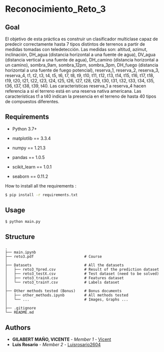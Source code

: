 # Reconocimiento_Reto_3

## Goal

El objetivo de esta práctica es construir un clasificador multiclase capaz de predecir correctamente
hasta 7 tipos distintos de terrenos a partir de medidas tomadas con teledetección.
Las medidas son: altitud, azimut, inclinación, DH_agua (distancia horizontal a una fuente de
agua), DV_agua (distancia vertical a una fuente de agua), DH_camino (distancia horizontal a
un camino), sombra_9am, sombra_12pm, sombra_3pm, DH_fuego (distancia horizontal a una
fuente de fuego potencial), reserva_1, reserva_2, reserva_3, reserva_4, t1, t2, t3, t4, t5, t6, t7,
t8, t9, t10, t11, t12, t13, t14, t15, t16, t17, t18, t19, t20, t21, t22, t23, t24, t25, t26, t27, t28,
t29, t30, t31, t32, t33, t34, t35, t36, t37, t38, t39, t40.
Las características reserva_1 a reserva_4 hacen referencia a si el terreno está en una reserva
nativa americana. Las características t1 a t40 indican la presencia en el terreno de hasta 40 tipos
de compuestos diferentes.

## Requirements

* Python 3.7+

* matplotlib == 3.3.4
* numpy == 1.21.3
* pandas == 1.0.5
* scikit_learn == 1.0.1
* seaborn == 0.11.2


How to install all the requirements :
```bash
$ pip install -r requirements.txt
```

## Usage

```bash
$ python main.py
```

## Structure

    .
    ├── main.ipynb
    ├── reto3.pdf                       # Course
    │
    ├── Datasets                        # All the datasets
    │   ├── reto3_Ypred.csv             # Result of the prediction dataset
    │   ├── reto3_testX.csv             # Test dataset (need to be solved)
    │   ├── reto3_trainX.csv            # Features dataset
    │   └── reto3_trainY.csv            # Labels dataset
    │
    ├── Other methods tested (Bonus)    # Bonus documents
    │   ├── other_methods.ipynb         # All methods tested
    │   └── ...                         # Images, Graphs ...
    │
    ├── .gitignore
    └── README.md

## Authors

* **GILABERT MAÑO, VICENTE** - *Member 1* - [Vicent](https://github.com/vgilabert94)
* **Luis Rosario** - *Member 2* - [Luisrosario2604](https://github.com/Luisrosario2604)
